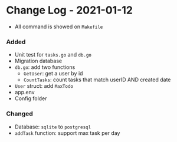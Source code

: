 # Change Log - 2021-01-12
- All command is showed on `Makefile`
  
### Added 
- Unit test for `tasks.go` and `db.go`
- Migration database
- `db.go`: add two functions 
  - `GetUser`: get a user by id
  - `CountTasks`: count tasks that match userID AND created date
- `User` struct: add `MaxTodo`
- app.env
- Config folder
    
### Changed
- Database: `sqlite` to `postgresql`
- `addTask` function: support max task per day
 